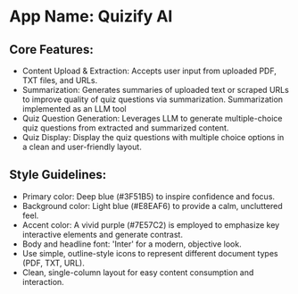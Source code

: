 # **App Name**: Quizify AI

## Core Features:

- Content Upload & Extraction: Accepts user input from uploaded PDF, TXT files, and URLs.
- Summarization: Generates summaries of uploaded text or scraped URLs to improve quality of quiz questions via summarization. Summarization implemented as an LLM tool
- Quiz Question Generation: Leverages LLM to generate multiple-choice quiz questions from extracted and summarized content.
- Quiz Display: Display the quiz questions with multiple choice options in a clean and user-friendly layout.

## Style Guidelines:

- Primary color: Deep blue (#3F51B5) to inspire confidence and focus.
- Background color: Light blue (#E8EAF6) to provide a calm, uncluttered feel.
- Accent color: A vivid purple (#7E57C2) is employed to emphasize key interactive elements and generate contrast.
- Body and headline font: 'Inter' for a modern, objective look.
- Use simple, outline-style icons to represent different document types (PDF, TXT, URL).
- Clean, single-column layout for easy content consumption and interaction.